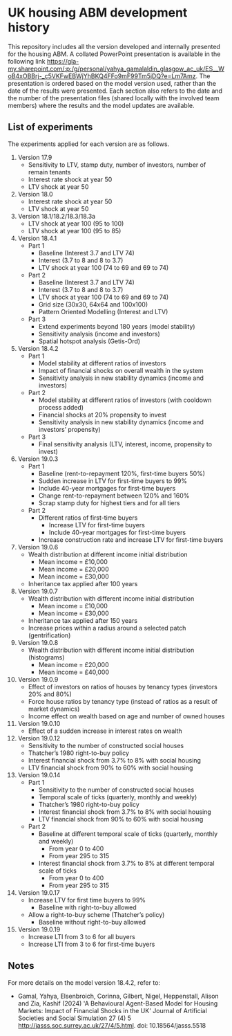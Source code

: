 # UK housing ABM development history
This repository includes all the version developed and internally presented for the housing ABM.
A collated PowerPoint presentation is available in the following link <https://gla-my.sharepoint.com/:p:/g/personal/yahya_gamalaldin_glasgow_ac_uk/ES__WoB4xOBBrj-_c5VKFwEBWjYhBKQ4FFo9mF99Tm5jDQ?e=Lm7Amz>. The presentation is ordered based on the model version used, rather than the date of the results were presented. Each section also refers to the date and the number of the presentation files (shared locally with the involved team members) where the results and the model updates are available.

## List of experiments
The experiments applied for each version are as follows.
1. Version 17.9
    - Sensitivity to LTV, stamp duty, number of investors, number of remain tenants
    - Interest rate shock at year 50
    - LTV shock at year 50
2. Version 18.0
    - Interest rate shock at year 50
    - LTV shock at year 50
3. Version 18.1/18.2/18.3/18.3a
    - LTV shock at year 100 (95 to 100)
    - LTV shock at year 100 (95 to 85)
4. Version 18.4.1
    - Part 1
        - Baseline (Interest 3.7 and LTV 74)
        - Interest (3.7 to 8 and 8 to 3.7)
        - LTV shock at year 100 (74 to 69 and 69 to 74)
    - Part 2
        - Baseline (Interest 3.7 and LTV 74)
        - Interest (3.7 to 8 and 8 to 3.7)
        - LTV shock at year 100 (74 to 69 and 69 to 74)
        - Grid size (30x30, 64x64 and 100x100)
        - Pattern Oriented Modelling (Interest and LTV)
    - Part 3
        - Extend experiments beyond 180 years (model stability)
        - Sensitivity analysis (income and investors)
        - Spatial hotspot analysis (Getis-Ord)
5. Version 18.4.2
    - Part 1
        - Model stability at different ratios of investors
        - Impact of financial shocks on overall wealth in the system
        - Sensitivity analysis in new stability dynamics (income and investors)
    - Part 2
        - Model stability at different ratios of investors (with cooldown process added)
        - Financial shocks at 20% propensity to invest
        - Sensitivity analysis in new stability dynamics (income and investors’ propensity)
    - Part 3
        - Final sensitivity analysis (LTV, interest, income, propensity to invest)
6. Version 19.0.3
    - Part 1
        - Baseline (rent-to-repayment 120%, first-time buyers 50%)
        - Sudden increase in LTV for first-time buyers to 99%
        - Include 40-year mortgages for first-time buyers
        - Change rent-to-repayment between 120% and 160%
        - Scrap stamp duty for highest tiers and for all tiers
    - Part 2
        - Different ratios of first-time buyers
            - Increase LTV for first-time buyers
            - Include 40-year mortgages for first-time buyers 
        - Increase construction rate and increase LTV for first-time buyers
7. Version 19.0.6
    - Wealth distribution at different income initial distribution
        - Mean income = £10,000
        - Mean income = £20,000
        - Mean income = £30,000
    - Inheritance tax applied after 100 years
8. Version 19.0.7
    - Wealth distribution with different income initial distribution
        - Mean income = £10,000
        - Mean income = £30,000
    - Inheritance tax applied after 150 years
    - Increase prices within a radius around a selected patch (gentrification)
9. Version 19.0.8
    - Wealth distribution with different income initial distribution (histograms)
        - Mean income = £20,000
        - Mean income = £40,000
10. Version 19.0.9
    - Effect of investors on ratios of houses by tenancy types (investors 20% and 80%)
    - Force house ratios by tenancy type (instead of ratios as a result of market dynamics)
    - Income effect on wealth based on age and number of owned houses
11. Version 19.0.10
    - Effect of a sudden increase in interest rates on wealth
12. Version 19.0.12
    - Sensitivity to the number of constructed social houses
    - Thatcher’s 1980 right-to-buy policy
    - Interest financial shock from 3.7% to 8% with social housing
    - LTV financial shock from 90% to 60% with social housing
13. Version 19.0.14
    - Part 1
        - Sensitivity to the number of constructed social houses
        - Temporal scale of ticks (quarterly, monthly and weekly)
        - Thatcher’s 1980 right-to-buy policy
        - Interest financial shock from 3.7% to 8% with social housing
        - LTV financial shock from 90% to 60% with social housing
    - Part 2
        - Baseline at different temporal scale of ticks (quarterly, monthly and weekly)
            - From year 0 to 400
            - From year 295 to 315 
        - Interest financial shock from 3.7% to 8% at different temporal scale of ticks
            - From year 0 to 400
            - From year 295 to 315
14. Version 19.0.17
    - Increase LTV for first time buyers to 99%
        - Baseline with right-to-buy allowed
    - Allow a right-to-buy scheme (Thatcher’s policy)
        - Baseline without right-to-buy allowed
15. Version 19.0.19
    - Increase LTI from 3 to 6 for all buyers
    - Increase LTI from 3 to 6 for first-time buyers  

## Notes

For more details on the model version 18.4.2, refer to: 
- Gamal, Yahya, Elsenbroich, Corinna, Gilbert, Nigel, Heppenstall, Alison and Zia, Kashif (2024) 'A Behavioural Agent-Based Model for Housing Markets: Impact of Financial Shocks in the UK' Journal of Artificial Societies and Social Simulation 27 (4) 5 <http://jasss.soc.surrey.ac.uk/27/4/5.html>. doi: 10.18564/jasss.5518
    
    
        
        
    
    
    
    
    
        

        
        
    
        
        
        

        
        
    
    
